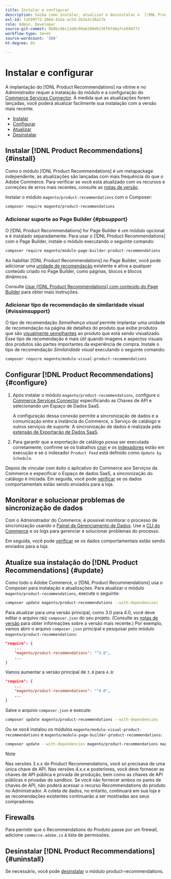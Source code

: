 ```yaml
---
title: Instalar e configurar
description: Saiba como instalar, atualizar e desinstalar o  [!DNL Product Recommendations].
exl-id: fa599f72-1064-41da-ac54-2b3a3c16a1fe
role: Admin, Developer
source-git-commit: 0b0bc88c13d8c90a6209d9156f6fd6a7ce040f72
workflow-type: tm+mt
source-wordcount: '560'
ht-degree: 0%

---
```


# Instalar e configurar

A implantação do [!DNL Product Recommendations] na vitrine e no Administrador requer a instalação do módulo e a configuração do [Commerce Services Connector](../landing/saas.md). À medida que as atualizações forem lançadas, você poderá atualizar facilmente sua instalação com a versão mais recente.

- [Instalar](#install)
- [Configurar](#configure)
- [Atualizar](#update)
- [Desinstalar](#uninstall)

## Instalar [!DNL Product Recommendations] {#install}

Como o módulo [!DNL Product Recommendations] é um metapackage independente, as atualizações são lançadas com mais frequência do que o Adobe Commerce. Para verificar se você está atualizado com os recursos e correções de erros mais recentes, consulte as [notas de versão](release-notes.md).

Instalar o módulo `magento/product-recommendations` com o Composer:

```bash
composer require magento/product-recommendations
```

### Adicionar suporte ao Page Builder {#pbsupport}

O [!DNL Product Recommendations] for Page Builder é um módulo opcional e é instalado separadamente. Para usar o [!DNL Product Recommendations] com o Page Builder, instale o módulo executando o seguinte comando:

```bash
composer require magento/module-page-builder-product-recommendations
```

Ao habilitar [!DNL Product Recommendations] no Page Builder, você pode adicionar uma [unidade de recomendação](https://experienceleague.adobe.com/docs/commerce-admin/page-builder/add-content/recommendations.html) existente e ativa a qualquer conteúdo criado no Page Builder, como páginas, blocos e blocos dinâmicos.

Consulte [Usar [!DNL Product Recommendations] com conteúdo do Page Builder](page-builder.md) para obter mais instruções.

### Adicionar tipo de recomendação de similaridade visual {#vissimsupport}

O tipo de recomendação _Semelhança visual_ permite implantar uma unidade de recomendação na página de detalhes do produto que exibe produtos que são [visualmente semelhantes](type.md#visualsim) ao produto que está sendo visualizado. Esse tipo de recomendação é mais útil quando imagens e aspectos visuais dos produtos são partes importantes da experiência de compra. Instale o tipo de recomendação _Similaridade visual_ executando o seguinte comando:

```bash
composer require magento/module-visual-product-recommendations
```

## Configurar [!DNL Product Recommendations] {#configure}

1. Após instalar o módulo `magento/product-recommendations`, configure o [Commerce Services Connector](https://experienceleague.adobe.com/docs/commerce-admin/config/services/saas.html) especificando as Chaves de API e selecionando um Espaço de Dados SaaS.

   A configuração dessa conexão permite a sincronização de dados e a comunicação entre a instância do Commerce, o Serviço de catálogo e outros serviços de suporte. A sincronização de dados é realizada pela [extensão de Exportação de Dados SaaS](../data-export/overview.md).

1. Para garantir que a exportação de catálogo possa ser executada corretamente, confirme se os trabalhos [cron](https://experienceleague.adobe.com/docs/commerce-operations/configuration-guide/cli/configure-cron-jobs.html) e os [indexadores](https://experienceleague.adobe.com/docs/commerce-operations/configuration-guide/cli/manage-indexers.html) estão em execução e se o indexador `Product Feed` está definido como `Update by Schedule`.

Depois de vincular com êxito o aplicativo do Commerce aos Serviços da Commerce e especificar o Espaço de dados SaaS, a sincronização do catálogo é iniciada. Em seguida, você pode [verificar](verify.md) se os dados comportamentais estão sendo enviados para a loja.

## Monitorar e solucionar problemas de sincronização de dados

Com o Administrador do Commerce, é possível monitorar o processo de sincronização usando o [Painel de Gerenciamento de Dados](https://experienceleague.adobe.com/en/docs/commerce-admin/systems/data-transfer/data-dashboard). Use a [CLI do Commerce](../data-export/data-export-cli-commands.md#troubleshooting) e os logs para gerenciar e solucionar problemas do processo.

Em seguida, você pode [verificar](verify.md) se os dados comportamentais estão sendo enviados para a loja.

## Atualize sua instalação do [!DNL Product Recommendations] {#update}

Como todo o Adobe Commerce, o [!DNL Product Recommendations] usa o Composer para instalação e atualizações. Para atualizar o módulo `magento/product-recommendations`, execute o seguinte:

```bash
composer update magento/product-recommendations --with-dependencies
```

Para atualizar para uma versão principal, como 3.0 para 4.0, você deve editar o arquivo raiz `composer.json` do seu projeto. (Consulte as [notas de versão](release-notes.md) para obter informações sobre a versão mais recente.) Por exemplo, vamos abrir o arquivo `composer.json` principal e pesquisar pelo módulo `magento/product-recommendations`:

```json
"require": {
    ...
    "magento/product-recommendations": "^3.0",
    ...
}
```

Vamos aumentar a versão principal de `3.0` para `4.0`:

```json
"require": {
    ...
    "magento/product-recommendations": "^4.0",
    ...
}
```

Salve o arquivo `composer.json` e execute:

```bash
composer update magento/product-recommendations --with-dependencies
```

Ou se você instalou os módulos `magento/module-visual-product-recommendations` e `magento/module-page-builder-product-recommendations`:

```bash
composer update --with-dependencies magento/product-recommendations magento/module-visual-product-recommendations magento/module-page-builder-product-recommendations
```

>[!NOTE]
>
> Nas versões 3.x.x do Product Recommendations, você só precisava de uma única chave de API. Nas versões 4.x.x e posteriores, você deve fornecer as chaves de API pública e privada de produção, bem como as chaves de API públicas e privadas de sandbox. Se você não fornecer ambos os pares de chaves de API, não poderá acessar o recurso Recommendations do produto no Administrador. A coleta de dados, no entanto, continuará em sua loja e as recomendações existentes continuarão a ser mostradas aos seus compradores.

## Firewalls

Para permitir que o Recommendations do Produto passe por um firewall, adicione `commerce.adobe.io` à lista de permissões.

## Desinstalar [!DNL Product Recommendations] {#uninstall}

Se necessário, você pode [desinstalar](https://experienceleague.adobe.com/docs/commerce-operations/installation-guide/tutorials/uninstall-modules.html) o módulo product-recommendations.
